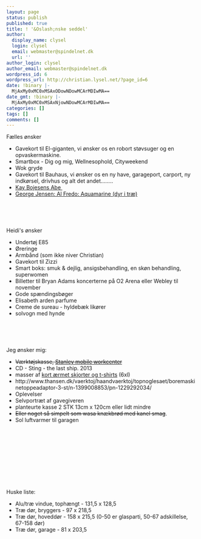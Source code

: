```yaml
---
layout: page
status: publish
published: true
title: ! '&Oslash;nske seddel'
author:
  display_name: clysel
  login: clysel
  email: webmaster@spindelnet.dk
  url: ''
author_login: clysel
author_email: webmaster@spindelnet.dk
wordpress_id: 6
wordpress_url: http://christian.lysel.net/?page_id=6
date: !binary |-
  MjAxMy0xMC0xMSAxODowNDowMCArMDIwMA==
date_gmt: !binary |-
  MjAxMy0xMC0xMSAxNjowNDowMCArMDIwMA==
categories: []
tags: []
comments: []
---
```

<p dir="ltr">F&aelig;lles &oslash;nsker</p></p>
<ul>
<li>Gavekort til El-giganten, vi &oslash;nsker os en robort st&oslash;vsuger og en opvaskermaskine.</li>
<li>Smartbox - Dig og mig, Wellnesophold, Cityweekend</li>
<li>Wok gryde</li>
<li>Gavekort til Bauhaus, vi &oslash;nsker os en ny have, garageport, carport, ny indk&oslash;rsel, drivhus og alt det andet&hellip;&hellip;..</li>
<li><a href="http://www.imerco.dk/bolig-og-indretning/dekoration/figur/kay-bojesen-figur-kay-bojesen-trae?id=100156587">Kay Bojesens Abe&nbsp;</a></li>
<li><a href="http://www.bahne.dk/georg-jensen-alfredo-aquamarine-saet-6-dele.html">George Jensen: Al Fredo: Aquamarine (dyr i tr&aelig;)</a></li><br />
</ul><br />
&nbsp;</p>
<p>Heidi's &oslash;nsker</p>
<ul>
<li>Undert&oslash;j E85</li>
<li>&Oslash;reringe</li>
<li>Armb&aring;nd (som ikke niver Christian)</li>
<li>Gavekort til Zizzi</li>
<li>Smart boks: smuk &amp; dejlig, ansigsbehandling, en sk&oslash;n behandling, superwomen</li>
<li>Billetter til Bryan Adams koncerterne p&aring; O2 Arena eller Webley til november</li>
<li>Gode sp&aelig;ndingsb&oslash;ger</li>
<li>Elisabeth arden parfume</li>
<li>Creme de sureau - hyldeb&aelig;k lik&oslash;rer</li>
<li>solvogn med hynde</li><br />
</ul><br />
&nbsp;</p>
<p>Jeg &oslash;nsker mig:</p>
<ul>
<li><del>V&aelig;rkt&oslash;jskasse, <a href="http://www.harald-nyborg.dk/p8264/stanley-mobile-workcenter">Stanley mobile workcenter</a></del></li>
<li>CD - Sting - the last ship. 2013</li>
<li>masser af&nbsp;<a href="http://www.venusogmarsxl.dk/catalog?section=herrer&amp;search=6xl">kort &aelig;rmet skjorter og t-shirts</a>&nbsp;(6xl)</li>
<li>http://www.thansen.dk/vaerktoj/haandvaerktoj/topnoglesaet/boremaskinetoppeadaptor-3-st/n-1399008853/pn-1229292034/</li>
<li>Oplevelser</li>
<li>Selvportr&aelig;t af gavegiveren</li>
<li>planteurte kasse 2 STK 13cm x 120cm eller lidt mindre</li>
<li><del>Eller noget s&aring; simpelt som wasa kn&aelig;kbr&oslash;d med kanel smag</del>.</li>
<li>Sol luftvarmer til garagen</li><br />
</ul><br />
&nbsp;</p>
<p>&nbsp;</p>
<p>&nbsp;</p>
<p>&nbsp;</p>
<p>Huske liste:</p>
<ul>
<li>Alu/tr&aelig; vindue, toph&aelig;ngt - 131,5 x 128,5</li>
<li>Tr&aelig; d&oslash;r, bryggers - 97 x 218,5</li>
<li>Tr&aelig; d&oslash;r, hovedd&oslash;r - 158 x 215,5 (0-50 er glasparti, 50-67 adskillelse, 67-158 d&oslash;r)</li>
<li>Tr&aelig; d&oslash;r, garage - 81 x 203,5</li><br />
</ul></p>
